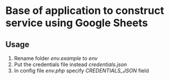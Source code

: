 # Base of application to construct service using Google Sheets

## Usage

1. Rename folder *env.example* to *env*
2. Put the credentials file instead *credentials.json*
3. In config file *env.php* specify *CREDENTIALS_JSON* field